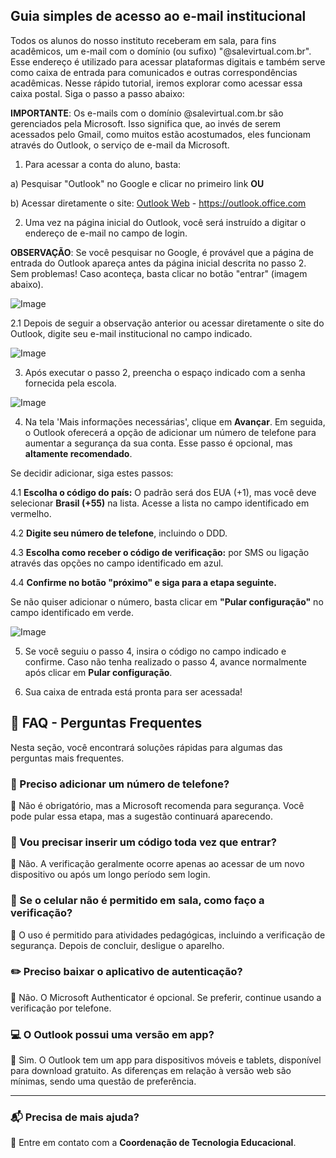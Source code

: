 ## Guia simples de acesso ao e-mail institucional ##
Todos os alunos do nosso instituto receberam em sala, para fins acadêmicos, um e-mail com o domínio (ou sufixo) "@salevirtual.com.br". Esse endereço é utilizado para acessar plataformas digitais e também serve como caixa de entrada para comunicados e outras correspondências acadêmicas. Nesse rápido tutorial, iremos explorar como acessar essa caixa postal. Siga o passo a passo abaixo:

**IMPORTANTE**: Os e-mails com o domínio @salevirtual.com.br são gerenciados pela Microsoft. Isso significa que, ao invés de serem acessados pelo Gmail, como muitos estão acostumados, eles funcionam através do Outlook, o serviço de e-mail da Microsoft.

1. Para acessar a conta do aluno, basta:

a) Pesquisar "Outlook" no Google e clicar no primeiro link **OU**

b) Acessar diretamente o site: [Outlook Web](https://outlook.office.com) - https://outlook.office.com 

2. Uma vez na página inicial do Outlook, você será instruído a digitar o endereço de e-mail no campo de login.

**OBSERVAÇÃO**: Se você pesquisar no Google, é provável que a página de entrada do Outlook apareça antes da página inicial descrita no passo 2. Sem problemas! Caso aconteça, basta clicar no botão "entrar" (imagem abaixo).

![Image](https://i.imgur.com/gnFAye6.png)

2.1 Depois de seguir a observação anterior ou acessar diretamente o site do Outlook, digite seu e-mail institucional no campo indicado.

![Image](https://i.imgur.com/8YSyB7X.png)

3. Após executar o passo 2, preencha o espaço indicado com a senha fornecida pela escola.
   
![Image](https://i.imgur.com/8CyakGC.png)

4. Na tela 'Mais informações necessárias', clique em **Avançar**. Em seguida, o Outlook oferecerá a opção de adicionar um número de telefone para aumentar a segurança da sua conta. Esse passo é opcional, mas **altamente recomendado**.  

Se decidir adicionar, siga estes passos:  

4.1 **Escolha o código do país:** O padrão será dos EUA (+1), mas você deve selecionar **Brasil (+55)** na lista. Acesse a lista no campo identificado em vermelho.

4.2 **Digite seu número de telefone**, incluindo o DDD.  

4.3 **Escolha como receber o código de verificação:** por SMS ou ligação através das opções no campo identificado em azul.

4.4 **Confirme no botão "próximo" e siga para a etapa seguinte.**  

Se não quiser adicionar o número, basta clicar em **"Pular configuração"** no campo identificado em verde.

![Image](https://i.imgur.com/VB5Vtzu.png)

5. Se você seguiu o passo 4, insira o código no campo indicado e confirme. Caso não tenha realizado o passo 4, avance normalmente após clicar em **Pular configuração**.
   
6. Sua caixa de entrada está pronta para ser acessada!

## 🏢 FAQ - Perguntas Frequentes ##

Nesta seção, você encontrará soluções rápidas para algumas das perguntas mais frequentes. 

### 📌 Preciso adicionar um número de telefone? ###

🔹 Não é obrigatório, mas a Microsoft recomenda para segurança. Você pode pular essa etapa, mas a sugestão continuará aparecendo.

### 🔐 Vou precisar inserir um código toda vez que entrar? ###

🔹 Não. A verificação geralmente ocorre apenas ao acessar de um novo dispositivo ou após um longo período sem login.

### 📱 Se o celular não é permitido em sala, como faço a verificação? ###

🔹 O uso é permitido para atividades pedagógicas, incluindo a verificação de segurança. Depois de concluir, desligue o aparelho.

### ✏️ Preciso baixar o aplicativo de autenticação? ### 

🔹 Não. O Microsoft Authenticator é opcional. Se preferir, continue usando a verificação por telefone.

### 💻 O Outlook possui uma versão em app? ###

🔹  Sim. O Outlook tem um app para dispositivos móveis e tablets, disponível para download gratuito. As diferenças em relação à versão web são mínimas, sendo uma questão de preferência.

---
### 📬 Precisa de mais ajuda? ###

📌 Entre em contato com a **Coordenação de Tecnologia Educacional**.
